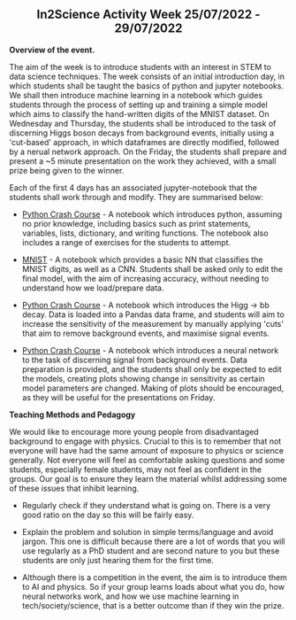 <h2 align = 'center'> In2Science Activity Week 25/07/2022 - 29/07/2022</h2>

**Overview of the event.**

The aim of the week is to introduce students with an interest in STEM to data science techniques. The week consists of an initial introduction day, in which students shall be taught the basics of python and jupyter notebooks. We shall then introduce machine learning in a notebook which guides students through the process of setting up and training a simple model which aims to classify the hand-written digits of the MNIST dataset. On Wednesday and Thursday, the students shall be introduced to the task of discerning Higgs boson decays from background events, initially using a 'cut-based' approach, in which dataframes are directly modified, followed by a nerual network approach. On the Friday, the students shall prepare and present a ~5 minute presentation on the work they achieved, with a small prize being given to the winner.

Each of the first 4 days has an associated jupyter-notebook that the students shall work through and modify. They are summarised below:

* [Python Crash Course](./notebooks/Python&#32;Crash&#32;Course&#32;.ipynb) - A notebook which introduces python, assuming no prior knowledge, including basics such as print statements, variables, lists, dictionary, and writing functions. The notebook also includes a range of exercises for the students to attempt.

* [MNIST](./notebooks/MNIST.ipynb) - A notebook which provides a basic NN that classifies the MNIST digits, as well as a CNN. Students shall be asked only to edit the final model, with the aim of increasing accuracy, without needing to understand how we load/prepare data.

* [Python Crash Course](./notebooks/ATLAS&#32;Cut&#32;Based&#32;.ipynb) - A notebook which introduces the Higg -> bb decay. Data is loaded into a Pandas data frame, and students will aim to increase the sensitivity of the measurement by manually applying 'cuts' that aim to remove background events, and maximise signal events.

* [Python Crash Course](./notebooks/ATLAS_NN.ipynb) - A notebook which introduces a neural network to the task of discerning signal from background events. Data preparation is provided, and the students shall only be expected to edit the models, creating plots showing change in sensitivity as certain model parameters are changed. Making of plots should be encouraged, as they will be useful for the presentations on Friday.

**Teaching Methods and Pedagogy**

We would like to encourage more young people from disadvantaged background to engage with physics. Crucial to this is to remember that not everyone will have had the same amount of exposure to physics or science generally. Not everyone will feel as comfortable asking questions and some students, especially female students, may not feel as confident in the groups. Our goal is to ensure they learn the material whilst addressing some of these issues that inhibit learning.

* Regularly check if they understand what is going on. There is a very good ratio on the day so this will be fairly easy.

* Explain the problem and solution in simple terms/language and avoid jargon. This one is difficult because there are a lot of words that you will use regularly as a PhD student and are second nature to you but these students are only just hearing them for the first time.

* Although there is a competition in the event, the aim is to introduce them to AI and physics. So if your group learns loads about what you do, how neural networks work, and how we use machine learning in tech/society/science, that is a better outcome than if they win the prize. 